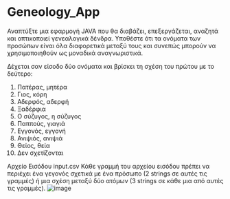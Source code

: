 # Geneology_App

Αναπτύξτε μια εφαρμογή JAVA που θα διαβάζει, επεξεργάζεται, αναζητά και οπτικοποιεί γενεαλογικά δένδρα. Υποθέστε ότι τα ονόματα των προσώπων είναι όλα διαφορετικά μεταξύ τους και συνεπώς μπορούν να χρησιμοποιηθούν ως μοναδικά αναγνωριστικά.

Δέχεται σαν είσοδο δύο ονόματα και βρίσκει τη σχέση του πρώτου με το δεύτερο:
1.	Πατέρας, μητέρα
2.	Γιος, κόρη
3.	Αδερφός, αδερφή
4.	Ξαδέρφια
5.	Ο σύζυγος, η σύζυγος
6.	Παππούς, γιαγιά
7.	Εγγονός, εγγονή
8.	Ανιψιός, ανιψιά
9.	Θείος, θεία
10.	Δεν σχετίζονται

Αρχείο Εισόδου input.csv
Κάθε γραμμή του αρχείου εισόδου πρέπει να περιέχει ένα γεγονός σχετικά με ένα πρόσωπο (2 strings σε αυτές τις γραμμές) ή μια σχέση μεταξύ δύο ατόμων (3 strings σε κάθε μια από αυτές τις γραμμές).
![image](https://github.com/filegeiasou/Geneology_App/assets/49124547/b4bff621-a4e5-4e82-91fe-66b9404f0bb7)
